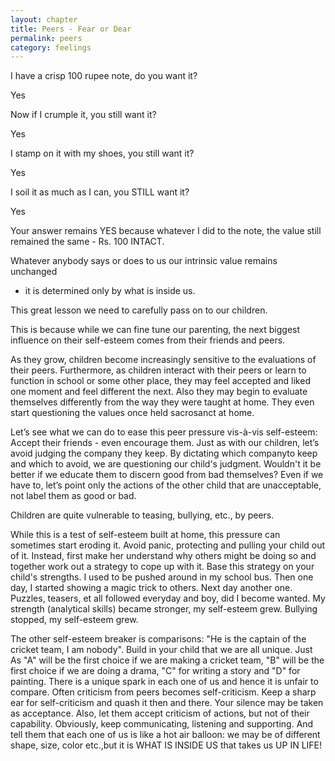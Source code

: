 ```yaml
---
layout: chapter
title: Peers - Fear or Dear
permalink: peers
category: feelings
--- 
```


I have a crisp 100 rupee note, do you want it?

Yes

Now if I crumple it, you still want it?

Yes

I stamp on it with my shoes, you still want it?

Yes

I soil it as much as I can, you STILL want it?

Yes

Your answer remains YES because whatever I did to the note, 
the value still remained the same - Rs. 100 INTACT.

Whatever anybody says or does to us our intrinsic value remains unchanged
- it is determined only by what is inside us.

This great lesson we need to carefully pass on to our children.

This is because while we can fine tune our parenting, the next biggest
influence on their self-esteem comes from their friends and peers.

As they grow, children become increasingly sensitive to the evaluations of their peers. Furthermore, as children interact with their peers or learn to function in school or some other place, they may feel accepted and liked one moment and feel different the next. Also they may begin to evaluate themselves differently from the way they were taught at home. They even start questioning the values once held sacrosanct at home.

Let’s see what we can do to ease this peer pressure vis-à-vis self-esteem: 
Accept their friends - even encourage them. Just as with our children, let’s avoid judging the company they keep. By dictating which companyto keep and which to avoid, we are questioning our child's judgment. Wouldn't it be better if we educate them to discern good from bad themselves? Even if we have to, let’s point only the actions of the other child 
that are unacceptable, not label them as good or bad.

Children are quite vulnerable to teasing, bullying, etc., by peers.

While this is a test of self-esteem built at home, this pressure can sometimes start eroding it. Avoid panic, protecting and pulling your child out of it. Instead, first make her understand why others might be doing so and together work out a strategy to cope up with it. Base this strategy on your child's strengths. I used to be pushed around in my school bus. Then one day, I started showing a magic trick to others. Next day another one. Puzzles, teasers, et all followed everyday and boy, did I become wanted. My strength (analytical skills) became stronger, my self-esteem grew. Bullying stopped, my self-esteem grew.

The other self-esteem breaker is comparisons: "He is the captain of the cricket team, I am nobody". Build in your child that we are all unique. Just As "A" will be the first choice if we are making a cricket team, "B" will be the first choice if we are doing a drama, "C" for writing a story and "D" for painting. There is a unique spark in each one of us and hence it is unfair to compare. Often criticism from peers becomes self-criticism. Keep a sharp ear for self-criticism and quash it then and there. Your silence may be taken as acceptance. Also, let them accept criticism of actions, but not of their capability. Obviously, keep communicating, listening and supporting. And tell them that each one of us is like a hot air balloon: we may be of different shape, size, color etc.,but it is WHAT IS INSIDE US that takes us UP IN LIFE!

 